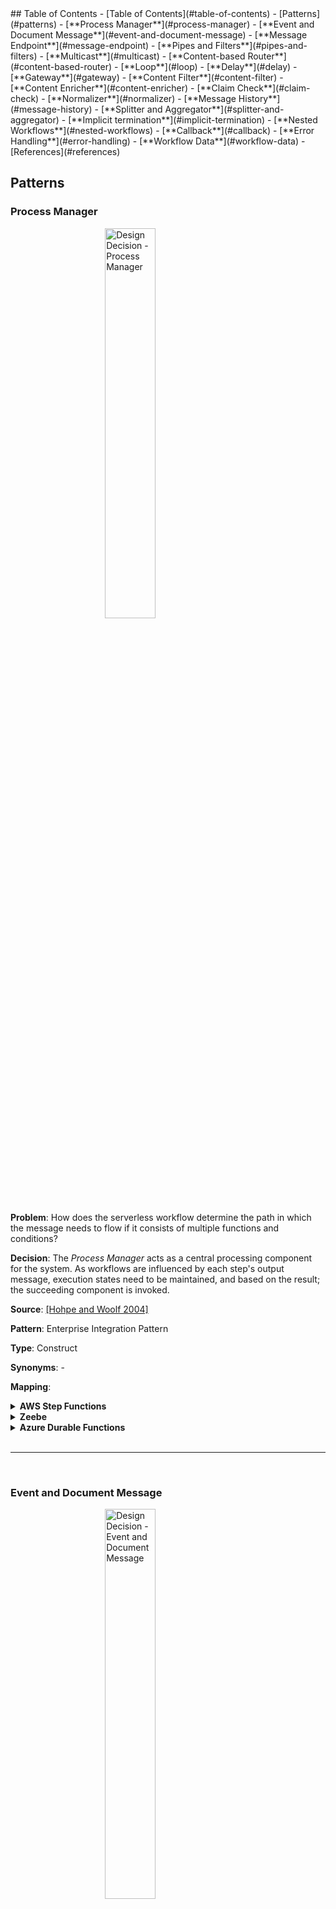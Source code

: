 <style>
img
{
    display:block;
    float:none;
    margin-left:auto;
    margin-right:auto;
    width:40%;
}

iframe
{
    width:100%;
    height:100%;
    background: whitesmoke;
}
</style>
<link href="prism.css" rel="stylesheet" />
<script src="prism.js"></script>
## Table of Contents
- [Table of Contents](#table-of-contents)
- [Patterns](#patterns)
  - [**Process Manager**](#process-manager)
  - [**Event and Document Message**](#event-and-document-message)
  - [**Message Endpoint**](#message-endpoint)
  - [**Pipes and Filters**](#pipes-and-filters)
  - [**Multicast**](#multicast)
  - [**Content-based Router**](#content-based-router)
  - [**Loop**](#loop)
  - [**Delay**](#delay)
  - [**Gateway**](#gateway)
  - [**Content Filter**](#content-filter)
  - [**Content Enricher**](#content-enricher)
  - [**Claim Check**](#claim-check)
  - [**Normalizer**](#normalizer)
  - [**Message History**](#message-history)
  - [**Splitter and Aggregator**](#splitter-and-aggregator)
  - [**Implicit termination**](#implicit-termination)
  - [**Nested Workflows**](#nested-workflows)
  - [**Callback**](#callback)
  - [**Error Handling**](#error-handling)
  - [**Workflow Data**](#workflow-data)
- [References](#references)

## Patterns

### **Process Manager**

![Design Decision - Process Manager](images/Design_decisions_process_manager.png)

**Problem**: How does the serverless workflow determine the path in which the message needs to flow if it consists of multiple functions and conditions?

**Decision**: The _Process Manager_ acts as a central processing component for the system. As workflows are influenced by each step's output message, execution states need to be maintained, and based on the result; the succeeding component is invoked.

**Source**: [[Hohpe and Woolf 2004]](#1)

**Pattern**: Enterprise Integration Pattern

**Type**: Construct

**Synonyms**: -

**Mapping**:

<details>
<summary><b>AWS Step Functions</b></summary>
<!-- <iframe src="aws_step_functions\process_manager.html"></iframe> -->
States can be orchestrated using ASF State Machine.
<br/>
<div>
    <img src="./images/aws_mapping_process_manager.png" alt="Process Manager" style="
    height: 300px;
    width: 200px;
">
</div>
<br/>
<b>ASF snippet</b>:
<br/>
<pre>
  <code>
    {
    "Comment": "ASF Template",
    "StartAt": "Function",
    "States": {
        "Function": {
        "Type": "Pass",
        "End": true
        }
    }
    }
  </code>
</pre>
</details>

<details>
<summary><b>Zeebe</b></summary>
The "Process Manager" pattern for Zeebe is the broker coordinating the various tasks in the workflow. Here the various tasks are associated with their corresponding hosted function.
<br/>
<div>
    <img src="./images/zeebe_mapping_process_manager.png" alt="Process Manager">
</div>
</details>

<details>
<summary><b>Azure Durable Functions</b></summary>
Here the message routing "Process Manager" pattern for ADF is presented. Here the various functions are orchestrated using the primary Orchestration Function.
<br/>
<div>
    <img src="./images/adf_mapping_process_manager.png" alt="Process Manager">
</div>
</details>

<br />

----

<br />

### **Event and Document Message**

![Design Decision - Event and Document Message](images/Design_decisions_event_document_message.png)

**Problem**: How can the serverless workflow and its involved functions be executed/triggered?

**Decision**: External services or clients can invoke the serverless data processing workflow by an _Event Message_. Furthermore, _Event Messages_ can be used to invoke other workflows or services. As functions are considered a black box, the _Document Message_ containing the data structure message is the most optimum choice when communicating between internal states/functions.

**Source**: [[Hohpe and Woolf 2004]](#1)

**Pattern**: Enterprise Integration Pattern

**Type**: Construct

**Synonyms**: -

**Mapping**:

<details>
<summary><b>AWS Step Functions</b></summary>
ASF can be triggered using an event message via the API Gateway<sup><a href="#1" id="1">1</a></sup>. The various states in ASF are traversed using a document message that is a JSON structured message.
<br/>
<div>
    <img src="./images/aws_mapping_event_document_message.png" alt="Event Document Message">
</div>
</details>

<details>
<summary><b>Zeebe</b></summary>
In Zeebe, the Event and Document message constructs invoke the workflow and handle the internal communication between elements, respectively. A client can invoke the intermediatory Zeebe client, which in turn invokes the BPMN 2.0 Zeebe workflow via gRPC. Internally, the workflow uses variables and JSON messages to interact with the states.
<br/>
<div>
    <img src="./images/zeebe_mapping_event_document_message.png" alt="Event Document Message">
</div>
</details>

<details>
<summary><b>Azure Durable Functions</b></summary>
In ADF, the Event message construct invokes the orchestration function, and the Document message handles the internal message communication between the functions.
<br/>
<div>
    <img src="./images/adf_mapping_event_document_message.png" alt="Event Document Message">
</div>
</details>

<br />

----

<br />

### **Message Endpoint**

![Design Decision - Message Endpoint](images/Design_decisions_event_document_message.png)

**Problem**: How are various functions in a serverless workflow connected?

**Decision**: With the _Message Endpoint_ construct, the various functions do not need to be aware of the message formats, channel, or other functions present in the serverless workflow. The functions only need to be mindful that they will receive requests, and it just needs to process and send the acknowledgment/response back to the system

**Source**: [[Hohpe and Woolf 2004]](#1)

**Pattern**: Enterprise Integration Pattern

**Type**: Construct

**Synonyms**: -

**Mapping**:

<details>
<summary><b>AWS Step Functions</b></summary>
ASF can be triggered using an event message via the API Gateway<sup><a href="#1" id="1">1</a></sup>. The various states in ASF are traversed using a document message that is a JSON structured message.
<br/>
<div>
    <img src="./images/aws_mapping_event_document_message.png" alt="Event Document Message">
</div>
</details>

<details>
<summary><b>Zeebe</b></summary>
In Zeebe, the Event and Document message constructs invoke the workflow and handle the internal communication between elements, respectively. A client can invoke the intermediatory Zeebe client, which in turn invokes the BPMN 2.0 Zeebe workflow via gRPC. Internally, the workflow uses variables and JSON messages to interact with the states.
<br/>
<div>
    <img src="./images/zeebe_mapping_event_document_message.png" alt="Event Document Message">
</div>
</details>

<details>
<summary><b>Azure Durable Functions</b></summary>
In ADF, the Event message construct invokes the orchestration function, and the Document message handles the internal message communication between the functions.
<br/>
<div>
    <img src="./images/adf_mapping_event_document_message.png" alt="Event Document Message">
</div>
</details>

<br />

----

<br />

### **Pipes and Filters**

![Design Decision - Pipes and Filters](images/Design_decisions_event_document_message.png)

**Problem**: How to decompose a task that performs complex processing into a series of separate elements that can be reused?

**Decision**: _Pipes and Filters_ help in implementing complex processing in a granular, independent, resilient and sequential manner. Moreover, the fundamental building blocks of serverless workflows are functions, and each function in the pipeline is generally responsible for small transactions making this pattern style optimum.

**Source**: [[Hohpe and Woolf 2004]](#1)

**Pattern**: Enterprise Integration Pattern

**Type**: Construct

**Synonyms**: Sequence, Sequential routing, Serial Routing

**Mapping**:

<details>
<summary><b>AWS Step Functions</b></summary>
ASF can be triggered using an event message via the API Gateway<sup><a href="#1" id="1">1</a></sup>. The various states in ASF are traversed using a document message that is a JSON structured message.
<br/>
<div>
    <img src="./images/aws_mapping_event_document_message.png" alt="Event Document Message">
</div>
</details>

<details>
<summary><b>Zeebe</b></summary>
In Zeebe, the Event and Document message constructs invoke the workflow and handle the internal communication between elements, respectively. A client can invoke the intermediatory Zeebe client, which in turn invokes the BPMN 2.0 Zeebe workflow via gRPC. Internally, the workflow uses variables and JSON messages to interact with the states.
<br/>
<div>
    <img src="./images/zeebe_mapping_event_document_message.png" alt="Event Document Message">
</div>
</details>

<details>
<summary><b>Azure Durable Functions</b></summary>
In ADF, the Event message construct invokes the orchestration function, and the Document message handles the internal message communication between the functions.
<br/>
<div>
    <img src="./images/adf_mapping_event_document_message.png" alt="Event Document Message">
</div>
</details>

<br />

----

<br />

### **Multicast**

![Design Decision - Multicast](images/Design_decisions_event_document_message.png)

**Problem**: How will the serverless workflow route the same message to several endpoints and process them differently?

**Decision**: A _Multicast_ pattern is used to model the execution of parallel flows/concurrency by sending a copy of the same message to multiple recipients without checking any conditions. Here all outgoing flows are executed at the same time.

**Source**: [[Ibsen and Anstey 2010]](#2)

**Pattern**: Enterprise Integration Pattern

**Type**: Control Flow

**Synonyms**: Parallel Split, AND-Split, Parallel Routing, Fork

**Mapping**:

<details>
<summary><b>AWS Step Functions</b></summary>
ASF can be triggered using an event message via the API Gateway<sup><a href="#1" id="1">1</a></sup>. The various states in ASF are traversed using a document message that is a JSON structured message.
<br/>
<div>
    <img src="./images/aws_mapping_event_document_message.png" alt="Event Document Message">
</div>
</details>

<details>
<summary><b>Zeebe</b></summary>
In Zeebe, the Event and Document message constructs invoke the workflow and handle the internal communication between elements, respectively. A client can invoke the intermediatory Zeebe client, which in turn invokes the BPMN 2.0 Zeebe workflow via gRPC. Internally, the workflow uses variables and JSON messages to interact with the states.
<br/>
<div>
    <img src="./images/zeebe_mapping_event_document_message.png" alt="Event Document Message">
</div>
</details>

<details>
<summary><b>Azure Durable Functions</b></summary>
In ADF, the Event message construct invokes the orchestration function, and the Document message handles the internal message communication between the functions.
<br/>
<div>
    <img src="./images/adf_mapping_event_document_message.png" alt="Event Document Message">
</div>
</details>

<br />

----

<br />

### **Content-based Router**

![Design Decision - Content-based Router](images/Design_decisions_event_document_message.png)

**Problem**: Functions must be orchestrated to adhere to a process flow to generate an error-free/desired output. How can the messages be routed to the correct workflow execution path within the workflow based on the message content?

**Decision**:  A _Content-based Router_ helps in controlling the workflow based on the message content. Each outgoing flow connected from the router corresponds to a condition, and the flow with the satisfied condition is traversed. Based on the condition, one or many flows can be traversed. In this pattern, the router examines the message content using numerous criteria like fields, values, and conditions before routing to the appropriate path.

**Source**: [[Hohpe and Woolf 2004]](#1)

**Pattern**: Enterprise Integration Pattern

**Type**: Control Flow

**Synonyms**: Exclusive Choice, XOR-Split, Conditional Routing, Switch, Decision, Selection and OR-Split

**Mapping**:

<details>
<summary><b>AWS Step Functions</b></summary>
ASF can be triggered using an event message via the API Gateway<sup><a href="#1" id="1">1</a></sup>. The various states in ASF are traversed using a document message that is a JSON structured message.
<br/>
<div>
    <img src="./images/aws_mapping_event_document_message.png" alt="Event Document Message">
</div>
</details>

<details>
<summary><b>Zeebe</b></summary>
In Zeebe, the Event and Document message constructs invoke the workflow and handle the internal communication between elements, respectively. A client can invoke the intermediatory Zeebe client, which in turn invokes the BPMN 2.0 Zeebe workflow via gRPC. Internally, the workflow uses variables and JSON messages to interact with the states.
<br/>
<div>
    <img src="./images/zeebe_mapping_event_document_message.png" alt="Event Document Message">
</div>
</details>

<details>
<summary><b>Azure Durable Functions</b></summary>
In ADF, the Event message construct invokes the orchestration function, and the Document message handles the internal message communication between the functions.
<br/>
<div>
    <img src="./images/adf_mapping_event_document_message.png" alt="Event Document Message">
</div>
</details>

<br />

----

<br />

### **Loop**

![Design Decision - Loop](images/Design_decisions_event_document_message.png)

**Problem**: In a serverless workflow, certain functions have to be executed multiple times to produce the desired outcome. How can the workflow orchestrate a function to be reused when it needs to be triggered recursively?

**Decision**:  The _Loop_ pattern is used to loop through the function multiple times

**Source**: [[Ibsen and Anstey 2010]](#2)

**Pattern**: Enterprise Integration Pattern

**Type**: Control Flow

**Synonyms**: Arbitrary Cycles, Iteration, Cycle

**Mapping**:

<details>
<summary><b>AWS Step Functions</b></summary>
ASF can be triggered using an event message via the API Gateway<sup><a href="#1" id="1">1</a></sup>. The various states in ASF are traversed using a document message that is a JSON structured message.
<br/>
<div>
    <img src="./images/aws_mapping_event_document_message.png" alt="Event Document Message">
</div>
</details>

<details>
<summary><b>Zeebe</b></summary>
In Zeebe, the Event and Document message constructs invoke the workflow and handle the internal communication between elements, respectively. A client can invoke the intermediatory Zeebe client, which in turn invokes the BPMN 2.0 Zeebe workflow via gRPC. Internally, the workflow uses variables and JSON messages to interact with the states.
<br/>
<div>
    <img src="./images/zeebe_mapping_event_document_message.png" alt="Event Document Message">
</div>
</details>

<details>
<summary><b>Azure Durable Functions</b></summary>
In ADF, the Event message construct invokes the orchestration function, and the Document message handles the internal message communication between the functions.
<br/>
<div>
    <img src="./images/adf_mapping_event_document_message.png" alt="Event Document Message">
</div>
</details>

<br />

----

<br />

### **Delay**

![Design Decision - Delay](images/Design_decisions_event_document_message.png)

**Problem**: There are situations during a workflow execution when it needs to be paused or delayed to wait for a response/acknowledgment from an external system. How can the workflow incorporate a delay or wait?

**Decision**:  The _Delay_ pattern helps in waiting or delaying a function from executing. The delay/wait can be configured by setting a time/period.

**Source**: [[Ibsen and Anstey 2010]](#2)

**Pattern**: Enterprise Integration Pattern

**Type**: Control Flow

**Synonyms**: -

**Mapping**:

<details>
<summary><b>AWS Step Functions</b></summary>
ASF can be triggered using an event message via the API Gateway<sup><a href="#1" id="1">1</a></sup>. The various states in ASF are traversed using a document message that is a JSON structured message.
<br/>
<div>
    <img src="./images/aws_mapping_event_document_message.png" alt="Event Document Message">
</div>
</details>

<details>
<summary><b>Zeebe</b></summary>
In Zeebe, the Event and Document message constructs invoke the workflow and handle the internal communication between elements, respectively. A client can invoke the intermediatory Zeebe client, which in turn invokes the BPMN 2.0 Zeebe workflow via gRPC. Internally, the workflow uses variables and JSON messages to interact with the states.
<br/>
<div>
    <img src="./images/zeebe_mapping_event_document_message.png" alt="Event Document Message">
</div>
</details>

<details>
<summary><b>Azure Durable Functions</b></summary>
In ADF, the Event message construct invokes the orchestration function, and the Document message handles the internal message communication between the functions.
<br/>
<div>
    <img src="./images/adf_mapping_event_document_message.png" alt="Event Document Message">
</div>
</details>

<br />

----

<br />

### **Gateway**

![Design Decision - Gateway](images/Design_decisions_event_document_message.png)

**Problem**: Business and operational/implementation logic must be as decoupled as possible to allow core business logic to remain simple?

**Decision**:  The ingestion and output logic need to be encapsulated in separate functions with the help of _Message Gateway_ pattern and this pattern also helps in dividing messaging-specific implementation from the business logic code.

**Source**: [[Hohpe and Woolf 2004]](#1)

**Pattern**: Enterprise Integration Pattern

**Type**: Function Specific

**Synonyms**: -

**Mapping**:

<details>
<summary><b>AWS Step Functions</b></summary>
ASF can be triggered using an event message via the API Gateway<sup><a href="#1" id="1">1</a></sup>. The various states in ASF are traversed using a document message that is a JSON structured message.
<br/>
<div>
    <img src="./images/aws_mapping_event_document_message.png" alt="Event Document Message">
</div>
</details>

<details>
<summary><b>Zeebe</b></summary>
In Zeebe, the Event and Document message constructs invoke the workflow and handle the internal communication between elements, respectively. A client can invoke the intermediatory Zeebe client, which in turn invokes the BPMN 2.0 Zeebe workflow via gRPC. Internally, the workflow uses variables and JSON messages to interact with the states.
<br/>
<div>
    <img src="./images/zeebe_mapping_event_document_message.png" alt="Event Document Message">
</div>
</details>

<details>
<summary><b>Azure Durable Functions</b></summary>
In ADF, the Event message construct invokes the orchestration function, and the Document message handles the internal message communication between the functions.
<br/>
<div>
    <img src="./images/adf_mapping_event_document_message.png" alt="Event Document Message">
</div>
</details>

<br />

----

<br />

### **Content Filter**

![Design Decision - Content Filter](images/Design_decisions_event_document_message.png)

**Problem**: How can the workflow simplify dealing with large messages and transmit only the essential data to the required functions?

**Decision**:  The _Content Filter_ pattern simplifies the structure of the messages by removing irrelevant data.

**Source**: [[Hohpe and Woolf 2004]](#1)

**Pattern**: Enterprise Integration Pattern

**Type**: Function Specific

**Synonyms**: -

**Mapping**:

<details>
<summary><b>AWS Step Functions</b></summary>
ASF can be triggered using an event message via the API Gateway<sup><a href="#1" id="1">1</a></sup>. The various states in ASF are traversed using a document message that is a JSON structured message.
<br/>
<div>
    <img src="./images/aws_mapping_event_document_message.png" alt="Event Document Message">
</div>
</details>

<details>
<summary><b>Zeebe</b></summary>
In Zeebe, the Event and Document message constructs invoke the workflow and handle the internal communication between elements, respectively. A client can invoke the intermediatory Zeebe client, which in turn invokes the BPMN 2.0 Zeebe workflow via gRPC. Internally, the workflow uses variables and JSON messages to interact with the states.
<br/>
<div>
    <img src="./images/zeebe_mapping_event_document_message.png" alt="Event Document Message">
</div>
</details>

<details>
<summary><b>Azure Durable Functions</b></summary>
In ADF, the Event message construct invokes the orchestration function, and the Document message handles the internal message communication between the functions.
<br/>
<div>
    <img src="./images/adf_mapping_event_document_message.png" alt="Event Document Message">
</div>
</details>

<br />

----

<br />

### **Content Enricher**

![Design Decision - Content Enricher](images/Design_decisions_event_document_message.png)

**Problem**: How can the workflow fetch additional data required by the functions to process the message?

**Decision**:  The _Content Enricher_ pattern accesses external data source and augments the original message with the missing information.

**Source**: [[Hohpe and Woolf 2004]](#1)

**Pattern**: Enterprise Integration Pattern

**Type**: Function Specific

**Synonyms**: -

**Mapping**:

<details>
<summary><b>AWS Step Functions</b></summary>
ASF can be triggered using an event message via the API Gateway<sup><a href="#1" id="1">1</a></sup>. The various states in ASF are traversed using a document message that is a JSON structured message.
<br/>
<div>
    <img src="./images/aws_mapping_event_document_message.png" alt="Event Document Message">
</div>
</details>

<details>
<summary><b>Zeebe</b></summary>
In Zeebe, the Event and Document message constructs invoke the workflow and handle the internal communication between elements, respectively. A client can invoke the intermediatory Zeebe client, which in turn invokes the BPMN 2.0 Zeebe workflow via gRPC. Internally, the workflow uses variables and JSON messages to interact with the states.
<br/>
<div>
    <img src="./images/zeebe_mapping_event_document_message.png" alt="Event Document Message">
</div>
</details>

<details>
<summary><b>Azure Durable Functions</b></summary>
In ADF, the Event message construct invokes the orchestration function, and the Document message handles the internal message communication between the functions.
<br/>
<div>
    <img src="./images/adf_mapping_event_document_message.png" alt="Event Document Message">
</div>
</details>

<br />

----

<br />

### **Claim Check**

![Design Decision - Claim Check](images/Design_decisions_event_document_message.png)

**Problem**: Functions that pass large payloads of data within the workflow can be terminated due to size limitations. How will the communication between functions be handled when large messages need to be passed within the workflow?

**Decision**:  Large fields are temporarily filtered in the source function and enriched in the destination function using the _Claim Check_ pattern. The payload is stored in a persistent store, and a _Claim Check_ is passed to the target component. Internally, _Claim Check_ uses the _Content Filter_ and _Content Enricher_ pattern. The _Content Filter_ pattern removes insignificant data from an output message leaving only essential information, thus simplifying its structure. The target function then uses the _Content Enricher_ pattern to augment the received message with the missing information, usually with the help of an external data source.

**Source**: [[Hohpe and Woolf 2004]](#1)

**Pattern**: Enterprise Integration Pattern

**Type**: Function Specific

**Synonyms**: -

**Mapping**:

<details>
<summary><b>AWS Step Functions</b></summary>
ASF can be triggered using an event message via the API Gateway<sup><a href="#1" id="1">1</a></sup>. The various states in ASF are traversed using a document message that is a JSON structured message.
<br/>
<div>
    <img src="./images/aws_mapping_event_document_message.png" alt="Event Document Message">
</div>
</details>

<details>
<summary><b>Zeebe</b></summary>
In Zeebe, the Event and Document message constructs invoke the workflow and handle the internal communication between elements, respectively. A client can invoke the intermediatory Zeebe client, which in turn invokes the BPMN 2.0 Zeebe workflow via gRPC. Internally, the workflow uses variables and JSON messages to interact with the states.
<br/>
<div>
    <img src="./images/zeebe_mapping_event_document_message.png" alt="Event Document Message">
</div>
</details>

<details>
<summary><b>Azure Durable Functions</b></summary>
In ADF, the Event message construct invokes the orchestration function, and the Document message handles the internal message communication between the functions.
<br/>
<div>
    <img src="./images/adf_mapping_event_document_message.png" alt="Event Document Message">
</div>
</details>

<br />

----

<br />

### **Normalizer**

![Design Decision - Normalizer](images/Design_decisions_event_document_message.png)

**Problem**: How can the output from each terminal function in the workflow branches be normalized, which otherwise would require having an additional normalization function?

**Decision**:  The _Normalizer_ pattern helps solve this problem by ensuring that the messages produced from any branch confirm with a standard format that is understandable by the recipient component. In this pattern, each message is passed through a custom message translator so that the resulting messages match a standard format. Hence this pattern helps in preventing the creation and invoking of additional functions to handle this scenario.

**Source**: [[Hohpe and Woolf 2004]](#1)

**Pattern**: Enterprise Integration Pattern

**Type**: Function Specific

**Synonyms**: -

**Mapping**:

<details>
<summary><b>AWS Step Functions</b></summary>
ASF can be triggered using an event message via the API Gateway<sup><a href="#1" id="1">1</a></sup>. The various states in ASF are traversed using a document message that is a JSON structured message.
<br/>
<div>
    <img src="./images/aws_mapping_event_document_message.png" alt="Event Document Message">
</div>
</details>

<details>
<summary><b>Zeebe</b></summary>
In Zeebe, the Event and Document message constructs invoke the workflow and handle the internal communication between elements, respectively. A client can invoke the intermediatory Zeebe client, which in turn invokes the BPMN 2.0 Zeebe workflow via gRPC. Internally, the workflow uses variables and JSON messages to interact with the states.
<br/>
<div>
    <img src="./images/zeebe_mapping_event_document_message.png" alt="Event Document Message">
</div>
</details>

<details>
<summary><b>Azure Durable Functions</b></summary>
In ADF, the Event message construct invokes the orchestration function, and the Document message handles the internal message communication between the functions.
<br/>
<div>
    <img src="./images/adf_mapping_event_document_message.png" alt="Event Document Message">
</div>
</details>

<br />

----

<br />

### **Message History**

![Design Decision - Message History](images/Design_decisions_event_document_message.png)

**Problem**: How can we effectively analyze and debug the flow of messages in a loosely coupled and granular system?

**Decision**:  The primary purpose of employing a serverless paradigm is to build loosely coupled and granular systems. However, building such systems induces the complexity of debugging and traceability as it is not intuitively possible to comprehend the flow of the message. This problem can be solved using the _Message History_ pattern, in which the system maintains the history of the message. Thus when a message fails to be processed in the system, the developer can trace back the steps and provide instant feedback and solution.

**Source**: [[Hohpe and Woolf 2004]](#1)

**Pattern**: Enterprise Integration Pattern

**Type**: Function Specific

**Synonyms**: -

**Mapping**:

<details>
<summary><b>AWS Step Functions</b></summary>
ASF can be triggered using an event message via the API Gateway<sup><a href="#1" id="1">1</a></sup>. The various states in ASF are traversed using a document message that is a JSON structured message.
<br/>
<div>
    <img src="./images/aws_mapping_event_document_message.png" alt="Event Document Message">
</div>
</details>

<details>
<summary><b>Zeebe</b></summary>
In Zeebe, the Event and Document message constructs invoke the workflow and handle the internal communication between elements, respectively. A client can invoke the intermediatory Zeebe client, which in turn invokes the BPMN 2.0 Zeebe workflow via gRPC. Internally, the workflow uses variables and JSON messages to interact with the states.
<br/>
<div>
    <img src="./images/zeebe_mapping_event_document_message.png" alt="Event Document Message">
</div>
</details>

<details>
<summary><b>Azure Durable Functions</b></summary>
In ADF, the Event message construct invokes the orchestration function, and the Document message handles the internal message communication between the functions.
<br/>
<div>
    <img src="./images/adf_mapping_event_document_message.png" alt="Event Document Message">
</div>
</details>

<br />

----

<br />

### **Splitter and Aggregator**

![Design Decision - Splitter and Aggregator](images/Design_decisions_event_document_message.png)

**Problem**: How can the serverless workflow process multiple homogeneous records concurrently that are part of a single payload?

**Decision**:  A _Splitter_ pattern helps split a single message into a sequence of sub-messages that can be processed individually. Likewise, the _Aggregator_ pattern performs the contrary by collecting a complete set of related messages. Combining the two patterns simulates the MapReduce<sup><a href="#2" id="2">2</a></sup> implementation, which can be used to split the array payload into smaller chunks that be processed in a parallel fashion and, more importantly, avoid payload limit issues.

**Source**: [[Hohpe and Woolf 2004]](#1)

**Pattern**: Enterprise Integration Pattern

**Type**: Function Specific

**Synonyms**: Fan-out, Fan-in

**Mapping**:

<details>
<summary><b>AWS Step Functions</b></summary>
ASF can be triggered using an event message via the API Gateway<sup><a href="#1" id="1">1</a></sup>. The various states in ASF are traversed using a document message that is a JSON structured message.
<br/>
<div>
    <img src="./images/aws_mapping_event_document_message.png" alt="Event Document Message">
</div>
</details>

<details>
<summary><b>Zeebe</b></summary>
In Zeebe, the Event and Document message constructs invoke the workflow and handle the internal communication between elements, respectively. A client can invoke the intermediatory Zeebe client, which in turn invokes the BPMN 2.0 Zeebe workflow via gRPC. Internally, the workflow uses variables and JSON messages to interact with the states.
<br/>
<div>
    <img src="./images/zeebe_mapping_event_document_message.png" alt="Event Document Message">
</div>
</details>

<details>
<summary><b>Azure Durable Functions</b></summary>
In ADF, the Event message construct invokes the orchestration function, and the Document message handles the internal message communication between the functions.
<br/>
<div>
    <img src="./images/adf_mapping_event_document_message.png" alt="Event Document Message">
</div>
</details>

<br />

----

<br />

### **Implicit termination**

![Design Decision - Implicit termination](images/Design_decisions_event_document_message.png)

**Problem**: How to terminate the workflow when no execution steps are remaining?

**Decision**:  The _Implicit Termination_ pattern states that if there is no task to be performed, stop the workflow

**Source**: [[Russell et al. 2006a]](#3), [[van der Aalst et al. 2003]](#4)

**Pattern**: Workflow Control-Flow Pattern

**Type**: Control Flow

**Synonyms**: -

**Mapping**:

<details>
<summary><b>AWS Step Functions</b></summary>
ASF can be triggered using an event message via the API Gateway<sup><a href="#1" id="1">1</a></sup>. The various states in ASF are traversed using a document message that is a JSON structured message.
<br/>
<div>
    <img src="./images/aws_mapping_event_document_message.png" alt="Event Document Message">
</div>
</details>

<details>
<summary><b>Zeebe</b></summary>
In Zeebe, the Event and Document message constructs invoke the workflow and handle the internal communication between elements, respectively. A client can invoke the intermediatory Zeebe client, which in turn invokes the BPMN 2.0 Zeebe workflow via gRPC. Internally, the workflow uses variables and JSON messages to interact with the states.
<br/>
<div>
    <img src="./images/zeebe_mapping_event_document_message.png" alt="Event Document Message">
</div>
</details>

<details>
<summary><b>Azure Durable Functions</b></summary>
In ADF, the Event message construct invokes the orchestration function, and the Document message handles the internal message communication between the functions.
<br/>
<div>
    <img src="./images/adf_mapping_event_document_message.png" alt="Event Document Message">
</div>
</details>

<br />

----

<br />

### **Nested Workflows**

![Design Decision - Nested Workflows](images/Design_decisions_event_document_message.png)

**Problem**: If some tasks are alike, how do we abstract and represent them as a hierarchical and reusable model?

**Decision**:  _Nested Workflows_ patterns help facilitate reusable workflows, abstracting complex logic, effective communication, and hierarchical and modular modeling.

**Source**: [[Russell et al. 2006a]](#3), [[van der Aalst et al. 2003]](#4)

**Pattern**: Workflow Control-Flow Pattern

**Type**: Control Flow

**Synonyms**: Sub-workflow

**Mapping**:

<details>
<summary><b>AWS Step Functions</b></summary>
ASF can be triggered using an event message via the API Gateway<sup><a href="#1" id="1">1</a></sup>. The various states in ASF are traversed using a document message that is a JSON structured message.
<br/>
<div>
    <img src="./images/aws_mapping_event_document_message.png" alt="Event Document Message">
</div>
</details>

<details>
<summary><b>Zeebe</b></summary>
In Zeebe, the Event and Document message constructs invoke the workflow and handle the internal communication between elements, respectively. A client can invoke the intermediatory Zeebe client, which in turn invokes the BPMN 2.0 Zeebe workflow via gRPC. Internally, the workflow uses variables and JSON messages to interact with the states.
<br/>
<div>
    <img src="./images/zeebe_mapping_event_document_message.png" alt="Event Document Message">
</div>
</details>

<details>
<summary><b>Azure Durable Functions</b></summary>
In ADF, the Event message construct invokes the orchestration function, and the Document message handles the internal message communication between the functions.
<br/>
<div>
    <img src="./images/adf_mapping_event_document_message.png" alt="Event Document Message">
</div>
</details>

<br />

----

<br />

### **Callback**

![Design Decision - Callback](images/Design_decisions_event_document_message.png)

**Problem**: How can the serverless workflow handle external invocations from a service or a human-performed activity?

**Decision**:  In the _Callback_ pattern, the workflow pauses execution and waits until an appropriate response is received to proceed with the execution. These tasks can be human, service, or some response from an external process.

**Source**: [[Russell et al. 2006a]](#3), [[van der Aalst et al. 2003]](#4)

**Pattern**: Workflow Control-Flow Pattern

**Type**: Control Flow / Function Specific

**Synonyms**: -

**Mapping**:

<details>
<summary><b>AWS Step Functions</b></summary>
ASF can be triggered using an event message via the API Gateway<sup><a href="#1" id="1">1</a></sup>. The various states in ASF are traversed using a document message that is a JSON structured message.
<br/>
<div>
    <img src="./images/aws_mapping_event_document_message.png" alt="Event Document Message">
</div>
</details>

<details>
<summary><b>Zeebe</b></summary>
In Zeebe, the Event and Document message constructs invoke the workflow and handle the internal communication between elements, respectively. A client can invoke the intermediatory Zeebe client, which in turn invokes the BPMN 2.0 Zeebe workflow via gRPC. Internally, the workflow uses variables and JSON messages to interact with the states.
<br/>
<div>
    <img src="./images/zeebe_mapping_event_document_message.png" alt="Event Document Message">
</div>
</details>

<details>
<summary><b>Azure Durable Functions</b></summary>
In ADF, the Event message construct invokes the orchestration function, and the Document message handles the internal message communication between the functions.
<br/>
<div>
    <img src="./images/adf_mapping_event_document_message.png" alt="Event Document Message">
</div>
</details>

<br />

----

<br />

### **Error Handling**

![Design Decision - Error Handling](images/Design_decisions_event_document_message.png)

**Problem**: How can the system handle error exceptions that might occur in the workflow and manage them gracefully?

**Decision**:  The _Error Handling_ pattern helps handle exceptions due to abnormal input or conditions and can retry the processing when needed.

**Source**: [[Russell et al. 2006a]](#3)

**Pattern**: Workflow Control-Flow Pattern

**Type**: Control Flow / Function Specific

**Synonyms**: -

**Mapping**:

<details>
<summary><b>AWS Step Functions</b></summary>
ASF can be triggered using an event message via the API Gateway<sup><a href="#1" id="1">1</a></sup>. The various states in ASF are traversed using a document message that is a JSON structured message.
<br/>
<div>
    <img src="./images/aws_mapping_event_document_message.png" alt="Event Document Message">
</div>
</details>

<details>
<summary><b>Zeebe</b></summary>
In Zeebe, the Event and Document message constructs invoke the workflow and handle the internal communication between elements, respectively. A client can invoke the intermediatory Zeebe client, which in turn invokes the BPMN 2.0 Zeebe workflow via gRPC. Internally, the workflow uses variables and JSON messages to interact with the states.
<br/>
<div>
    <img src="./images/zeebe_mapping_event_document_message.png" alt="Event Document Message">
</div>
</details>

<details>
<summary><b>Azure Durable Functions</b></summary>
In ADF, the Event message construct invokes the orchestration function, and the Document message handles the internal message communication between the functions.
<br/>
<pre>
  <code>

    const df = require("durable-functions");

    module.exports = df.orchestrator(function* (context) {
        try {
            const function1 = yield context.df.callActivity("function1", context.df.getInput())
            return function1;
        }
        catch (error) {
            console.error(error)
        }
    });
  </code>
</pre>
</details>

<br />

----

<br />

### **Workflow Data**

![Design Decision - Workflow Data](images/Design_decisions_event_document_message.png)

**Problem**:

- Sharing external and internal dependencies so that code duplication can be kept to the bare minimum and prevent maintainability issues.
- Reduce the size of your deployment package.
- Ensure the usage of common versions of dependencies/data between various components.

**Decision**:  The _Workflow Data_ pattern states that the data required for the whole workflow will be available to all functions. In this pattern, the shared libraries and packages are placed under the appropriate directory or vendor-specific offerings.

**Source**: [[Russell et al. 2005]](#5)

**Pattern**: Workflow Data Pattern

**Type**: Function Specific

**Synonyms**: -

**Mapping**:

<details>
<summary><b>AWS Step Functions</b></summary>
ASF can be triggered using an event message via the API Gateway<sup><a href="#1" id="1">1</a></sup>. The various states in ASF are traversed using a document message that is a JSON structured message.
<br/>
<div>
    <img src="./images/aws_mapping_event_document_message.png" alt="Event Document Message">
</div>
</details>

<details>
<summary><b>Zeebe</b></summary>
In Zeebe, the Event and Document message constructs invoke the workflow and handle the internal communication between elements, respectively. A client can invoke the intermediatory Zeebe client, which in turn invokes the BPMN 2.0 Zeebe workflow via gRPC. Internally, the workflow uses variables and JSON messages to interact with the states.
<br/>
<div>
    <img src="./images/zeebe_mapping_event_document_message.png" alt="Event Document Message">
</div>
</details>

<details>
<summary><b>Azure Durable Functions</b></summary>
The Workflow Data pattern is function-specific, and sharing utilities, libraries, and helper code can be done by placing all these compiled files in a folder at the root level of the functions.
<br/>
<div>
    <img src="./images/azure_mapping_workflow_data.png" alt="Workflow Data">
</div>
</details>

<br />

----

<br />

## References

<a id="1">[Hohpe and Woolf 2004]</a>
Hohpe, G. and Woolf, B., 2004. Enterprise integration patterns: Designing, building, and deploying messaging solutions. Addison-Wesley Professional.

<a id="2">[Ibsen and Anstey 2010]</a>
Ibsen, C. and Anstey, J., 2018. Camel in action. Simon and Schuster.

<a id="3">[Russell et al. 2006a]</a>
Russell, N., Ter Hofstede, A.H., Van Der Aalst, W.M. and Mulyar, N., 2006. Workflow control-flow patterns: A revised view. BPM Center Report BPM-06-22, BPMcenter. org, pp.06-22.

<a id="4">[van der Aalst et al. 2003]</a>
van Der Aalst, W.M., Ter Hofstede, A.H., Kiepuszewski, B. and Barros, A.P., 2003. Workflow patterns. Distributed and parallel databases, 14(1), pp.5-51.

<a id="5">[Russell et al. 2005]</a>
Russell, N., Ter Hofstede, A.H., Edmond, D. and Van der Aalst, W.M., 2005, October. Workflow data patterns: Identification, representation and tool support. In International Conference on Conceptual Modeling (pp. 353-368). Springer, Berlin, Heidelberg.


***
<sup id="1"><a href="https://aws.amazon.com/api-gateway" title="AWS API Gateway">1. https://aws.amazon.com/api-gateway</a></sup>

<sup id="2"><a href="https://en.wikipedia.org/wiki/MapReduce" title="MapReduce">2. https://en.wikipedia.org/wiki/MapReduce</a></sup>